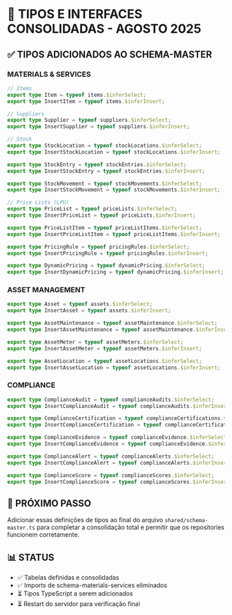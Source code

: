 # 🚀 TIPOS E INTERFACES CONSOLIDADAS - AGOSTO 2025

## ✅ TIPOS ADICIONADOS AO SCHEMA-MASTER

### MATERIALS & SERVICES
```typescript
// Items
export type Item = typeof items.$inferSelect;
export type InsertItem = typeof items.$inferInsert;

// Suppliers
export type Supplier = typeof suppliers.$inferSelect;
export type InsertSupplier = typeof suppliers.$inferInsert;

// Stock
export type StockLocation = typeof stockLocations.$inferSelect;
export type InsertStockLocation = typeof stockLocations.$inferInsert;

export type StockEntry = typeof stockEntries.$inferSelect;
export type InsertStockEntry = typeof stockEntries.$inferInsert;

export type StockMovement = typeof stockMovements.$inferSelect;
export type InsertStockMovement = typeof stockMovements.$inferInsert;

// Price Lists (LPU)
export type PriceList = typeof priceLists.$inferSelect;
export type InsertPriceList = typeof priceLists.$inferInsert;

export type PriceListItem = typeof priceListItems.$inferSelect;
export type InsertPriceListItem = typeof priceListItems.$inferInsert;

export type PricingRule = typeof pricingRules.$inferSelect;
export type InsertPricingRule = typeof pricingRules.$inferInsert;

export type DynamicPricing = typeof dynamicPricing.$inferSelect;
export type InsertDynamicPricing = typeof dynamicPricing.$inferInsert;
```

### ASSET MANAGEMENT
```typescript
export type Asset = typeof assets.$inferSelect;
export type InsertAsset = typeof assets.$inferInsert;

export type AssetMaintenance = typeof assetMaintenance.$inferSelect;
export type InsertAssetMaintenance = typeof assetMaintenance.$inferInsert;

export type AssetMeter = typeof assetMeters.$inferSelect;
export type InsertAssetMeter = typeof assetMeters.$inferInsert;

export type AssetLocation = typeof assetLocations.$inferSelect;
export type InsertAssetLocation = typeof assetLocations.$inferInsert;
```

### COMPLIANCE
```typescript
export type ComplianceAudit = typeof complianceAudits.$inferSelect;
export type InsertComplianceAudit = typeof complianceAudits.$inferInsert;

export type ComplianceCertification = typeof complianceCertifications.$inferSelect;
export type InsertComplianceCertification = typeof complianceCertifications.$inferInsert;

export type ComplianceEvidence = typeof complianceEvidence.$inferSelect;
export type InsertComplianceEvidence = typeof complianceEvidence.$inferInsert;

export type ComplianceAlert = typeof complianceAlerts.$inferSelect;
export type InsertComplianceAlert = typeof complianceAlerts.$inferInsert;

export type ComplianceScore = typeof complianceScores.$inferSelect;
export type InsertComplianceScore = typeof complianceScores.$inferInsert;
```

## 🔧 PRÓXIMO PASSO

Adicionar essas definições de tipos ao final do arquivo `shared/schema-master.ts` para completar a consolidação total e permitir que os repositories funcionem corretamente.

## 📊 STATUS

- ✅ Tabelas definidas e consolidadas
- ✅ Imports de schema-materials-services eliminados
- ⏳ Tipos TypeScript a serem adicionados
- ⏳ Restart do servidor para verificação final